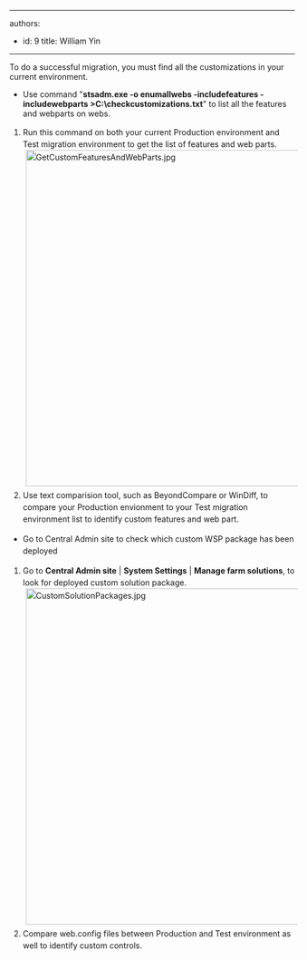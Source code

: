 

---
authors:
  - id: 9
    title: William Yin
---




<span class='intro'> To do a successful migration, you must find all the customizations in your current environment. </span>

<ul><li>Use command &quot;<strong>stsadm.exe -o enumallwebs -includefeatures -includewebparts &gt;C&#58;\checkcustomizations.txt</strong>&quot; to list all the features and webparts on webs.</li></ul><span style="line-height&#58;21px;"><ol><li>Run this command on both your current Production environment and Test migration environment to get the list of features and web parts.<img src="/PublishingImages/GetCustomFeaturesAndWebParts.jpg" alt="GetCustomFeaturesAndWebParts.jpg" class="ssw-rteStyle-ImageArea" style="margin-right&#58;5px;margin-left&#58;5px;width&#58;593px;" /></li><li>Use text comparision tool, such as BeyondCompare or WinDiff, to compare your Production envionment to your Test migration environment list to identify custom features and web part.</li></ol></span><span style="line-height&#58;21px;"><ul><li>Go to Central Admin site to check which custom WSP package has been deployed<br></li></ul></span><span style="line-height&#58;21px;"><ol><li>Go to <strong>Central Admin site</strong> | <strong>System Settings</strong> |&#160;<strong>Manage farm solutions</strong>, to look for deployed custom solution package.<img src="/PublishingImages/CustomSolutionPackages.jpg" alt="CustomSolutionPackages.jpg" class="ssw-rteStyle-ImageArea" style="margin-right&#58;5px;margin-left&#58;5px;width&#58;593px;" /></li><li><span style="line-height&#58;21px;">Compare web.config files&#160;between Production and Test environment as well to identify custom controls.</span></li></ol></span>



